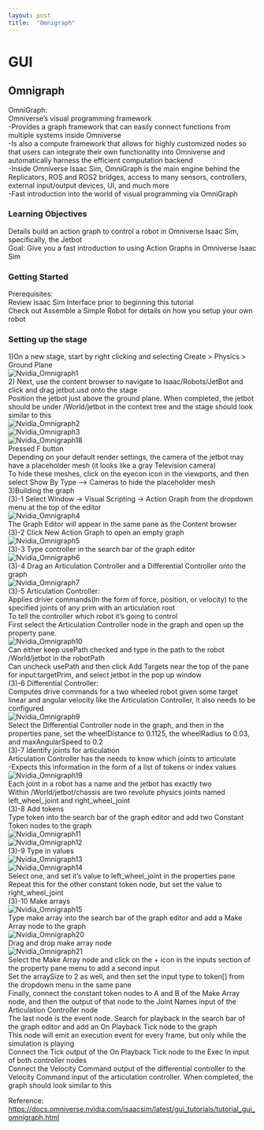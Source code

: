 ```yaml
---
layout: post
title:  "Omnigraph"
---
```

# GUI
## Omnigraph
OmniGraph: <br/>
Omniverse’s visual programming framework <br/>
-Provides a graph framework that can easily connect functions from multiple systems inside Omniverse <br/>
-Is also a compute framework that allows for highly customized nodes so that users can integrate their own functionality into Omniverse and automatically harness the efficient computation backend <br/>
-Inside Omniverse Isaac Sim, OmniGraph is the main engine behind the Replicators, ROS and ROS2 bridges, access to many sensors, controllers, external input/output devices, UI, and much more <br/>
-Fast introduction into the world of visual programming via OmniGraph <br/>
### Learning Objectives
Details build an action graph to control a robot in Omniverse Isaac Sim, specifically, the Jetbot <br/>
Goal: Give you a fast introduction to using Action Graphs in Omniverse Isaac Sim <br/>
### Getting Started
Prerequisites: <br/>
Review Isaac Sim Interface prior to beginning this tutorial <br/>
Check out Assemble a Simple Robot for details on how you setup your own robot <br/>
### Setting up the stage
1)On a new stage, start by right clicking and selecting Create > Physics > Ground Plane <br/>
![Nvidia_Omnigraph1](https://github.com/growingpenguin/growingpenguin.github.io/assets/110277903/6548bfaa-5089-494c-9a0a-fca6f991495d) <br/>
2) Next, use the content browser to navigate to Isaac/Robots/JetBot and click and drag jetbot.usd onto the stage <br/>
Position the jetbot just above the ground plane. When completed, the jetbot should be under /World/jetbot in the context tree and the stage should look similar to this <br/>
![Nvidia_Omnigraph2](https://github.com/growingpenguin/growingpenguin.github.io/assets/110277903/56a3ed77-8be5-4213-a91b-4dda4251027b) <br/>
![Nvidia_Omnigraph3](https://github.com/growingpenguin/growingpenguin.github.io/assets/110277903/e6f0ed1f-01c0-4e77-b074-097e2f398e60) <br/>
![Nvidia_Omnigraph18](https://github.com/growingpenguin/growingpenguin.github.io/assets/110277903/d67f3151-b5fb-47b4-a7f6-a3d031ee7256) <br/>
Pressed F button <br/>
Depending on your default render settings, the camera of the jetbot may have a placeholder mesh (it looks like a gray Television camera) <br/>
To hide these meshes, click on the eyecon icon in the viewports, and then select Show By Type --> Cameras to hide the placeholder mesh <br/>
3)Building the graph <br/>
(3)-1 Select Window -> Visual Scripting -> Action Graph from the dropdown menu at the top of the editor <br/>
![Nvidia_Omnigraph4](https://github.com/growingpenguin/growingpenguin.github.io/assets/110277903/173a5a00-31f0-40a2-9fe1-fee2532edee0) <br/>
The Graph Editor will appear in the same pane as the Content browser <br/>
(3)-2 Click New Action Graph to open an empty graph <br/>
![Nvidia_Omnigraph5](https://github.com/growingpenguin/growingpenguin.github.io/assets/110277903/39a28aed-47b7-4c7e-b333-d24a3bea2d32) <br/>
(3)-3 Type controller in the search bar of the graph editor <br/>
![Nvidia_Omnigraph6](https://github.com/growingpenguin/growingpenguin.github.io/assets/110277903/fc62b0fc-b209-4d10-ac29-4e8d27451c11) <br/>
(3)-4 Drag an Articulation Controller and a Differential Controller onto the graph <br/>
![Nvidia_Omnigraph7](https://github.com/growingpenguin/growingpenguin.github.io/assets/110277903/3927bd90-e747-41d0-9dfc-519ec470036f) <br/>
(3)-5 Articulation Controller: <br/>
Applies driver commands(In the form of force, position, or velocity) to the specified joints of any prim with an articulation root <br/>
To tell the controller which robot it’s going to control <br/>
First select the Articulation Controller node in the graph and open up the property pane. <br/>
![Nvidia_Omnigraph10](https://github.com/growingpenguin/growingpenguin.github.io/assets/110277903/f4637240-b967-446b-8af5-cd5a04b703be) <br/>
Can either keep usePath checked and type in the path to the robot /World/jetbot in the robotPath <br/>
Can uncheck usePath and then click Add Targets near the top of the pane for input:targetPrim, and select jetbot in the pop up window <br/>
(3)-6 Differential Controller: <br/>
Computes drive commands for a two wheeled robot given some target linear and angular velocity like the Articulation Controller, it also needs to be configured <br/>
![Nvidia_Omnigraph9](https://github.com/growingpenguin/growingpenguin.github.io/assets/110277903/6c030410-ca8b-4bd9-aa72-fcb9a01befc9) <br/>
Select the Differential Controller node in the graph, and then in the properties pane, set the wheelDistance to 0.1125, the wheelRadius to 0.03, and maxAngularSpeed to 0.2 <br/>
(3)-7 Identify joints for articulation <br/>
Articulation Controller has the needs to know which joints to articulate <br/>
-Expects this information in the form of a list of tokens or index values <br/>
![Nvidia_Omnigraph19](https://github.com/growingpenguin/growingpenguin.github.io/assets/110277903/5aebc282-106d-40f9-8754-18a032efd27f) <br/>
Each joint in a robot has a name and the jetbot has exactly two <br/>
Within /World/jetbot/chassis are two revolute physics joints named left_wheel_joint and right_wheel_joint <br/>
(3)-8 Add tokens <br/>
Type token into the search bar of the graph editor and add two Constant Token nodes to the graph  <br/>
![Nvidia_Omnigraph11](https://github.com/growingpenguin/growingpenguin.github.io/assets/110277903/9278ab73-94a4-4926-bc60-2da7deddaa66) <br/>
![Nvidia_Omnigraph12](https://github.com/growingpenguin/growingpenguin.github.io/assets/110277903/c6b8aca8-291f-43b3-af4c-fff23ba7f509) <br/>
(3)-9 Type in values <br/>
![Nvidia_Omnigraph13](https://github.com/growingpenguin/growingpenguin.github.io/assets/110277903/fe734950-2b6f-4470-89b2-6217b99ee9b8) <br/>
![Nvidia_Omnigraph14](https://github.com/growingpenguin/growingpenguin.github.io/assets/110277903/82a85e13-d77f-4ad4-8031-cdffd0ee101b) <br/>
Select one, and set it’s value to left_wheel_joint in the properties pane <br/>
Repeat this for the other constant token node, but set the value to right_wheel_joint <br/>
(3)-10 Make arrays <br/>
![Nvidia_Omnigraph15](https://github.com/growingpenguin/growingpenguin.github.io/assets/110277903/c49c28ae-b442-48d1-b46a-afa090679a9e) <br/>
Type make array into the search bar of the graph editor and add a Make Array node to the graph <br/>
![Nvidia_Omnigraph20](https://github.com/growingpenguin/growingpenguin.github.io/assets/110277903/a6f75035-0f63-48ff-81ac-86f84c3b9588) <br/>
Drag and drop make array node <br/>
![Nvidia_Omnigraph21](https://github.com/growingpenguin/growingpenguin.github.io/assets/110277903/64776a04-7e94-4f7a-8b0e-3841240e93b5) <br/>
Select the Make Array node and click on the + icon in the inputs section of the property pane menu to add a second input <br/>
Set the arraySize to 2 as well, and then set the input type to token[] from the dropdown menu in the same pane <br/>
Finally, connect the constant token nodes to A and B of the Make Array node, and then the output of that node to the Joint Names input of the Articulation Controller node <br/>
The last node is the event node. Search for playback in the search bar of the graph editor and add an On Playback Tick node to the graph <br/>
This node will emit an execution event for every frame, but only while the simulation is playing <br/>
Connect the Tick output of the On Playback Tick node to the Exec In input of both controller nodes <br/>
Connect the Velocity Command output of the differential controller to the Velocity Command input of the articulation controller. When completed, the graph should look similar to this <br/>

Reference: <br/>
https://docs.omniverse.nvidia.com/isaacsim/latest/gui_tutorials/tutorial_gui_omnigraph.html <br/>



